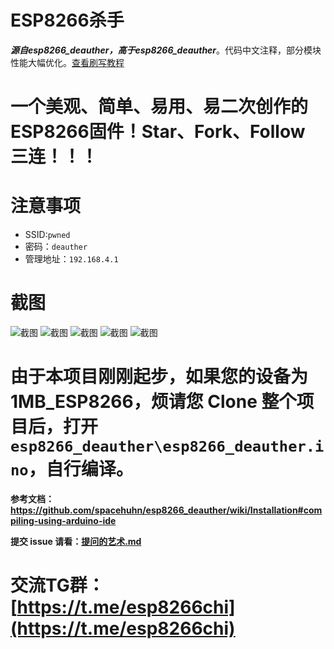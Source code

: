# ESP8266杀手
***源自esp8266_deauther，高于esp8266_deauther***。代码中文注释，部分模块性能大幅优化。[查看刷写教程](https://github.com/voltachan/esp8266killer/tree/master/刷写工具/刷写教程.md)
# 一个美观、简单、易用、易二次创作的ESP8266固件！Star、Fork、Follow 三连！！！
# 注意事项
+ SSID:`pwned`
+ 密码：`deauther`
+ 管理地址：`192.168.4.1`

# 截图

![截图](http://www.tzr.me/images/2019/01/29/0.png)
![截图](http://www.tzr.me/images/2019/01/29/1.png)
![截图](http://www.tzr.me/images/2019/01/29/2.png)
![截图](http://www.tzr.me/images/2019/01/29/3.png)
![截图](http://www.tzr.me/images/2019/01/29/4.png)

# 由于本项目刚刚起步，如果您的设备为1MB_ESP8266，烦请您 Clone 整个项目后，打开`esp8266_deauther\esp8266_deauther.ino`，自行编译。
**参考文档：https://github.com/spacehuhn/esp8266_deauther/wiki/Installation#compiling-using-arduino-ide**

**提交 issue 请看：[提问的艺术.md](https://github.com/voltachan/esp8266killer/blob/master/%E6%8F%90%E9%97%AE%E7%9A%84%E8%89%BA%E6%9C%AF.md)**

# 交流TG群：[https://t.me/esp8266chi](https://t.me/esp8266chi)
